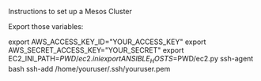Instructions to set up a Mesos Cluster

Export those variables:

export AWS_ACCESS_KEY_ID="YOUR_ACCESS_KEY"
export AWS_SECRET_ACCESS_KEY="YOUR_SECRET"
export EC2_INI_PATH=$PWD/ec2.ini
export ANSIBLE_HOSTS=$PWD/ec2.py
ssh-agent bash
ssh-add /home/youruser/.ssh/youruser.pem


